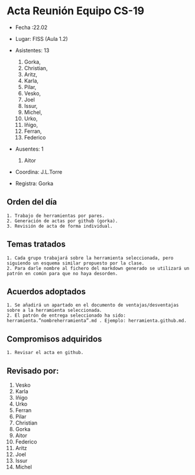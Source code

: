 # Acta Reunión Equipo CS-19

- Fecha :22.02
- Lugar: FISS (Aula 1.2)
- Asistentes: 13

    1. Gorka, 
    1. Christian, 
    1. Aritz,
    1. Karla,
    1. Pilar, 
    1. Vesko, 
    1. Joel
    1. Issur, 
    1. Michel, 
    1. Urko, 
    1. Iñigo, 
    1. Ferran, 
    1. Federico

- Ausentes: 1
    1. Aitor

- Coordina: J.L.Torre
- Registra: Gorka 
 

## Orden del día
    1. Trabajo de herramientas por pares.
    2. Generación de actas por github (gorka).
    3. Revisión de acta de forma individual.

## Temas tratados
    1. Cada grupo trabajará sobre la herramienta seleccionada, pero siguiendo un esquema similar propuesto por la clase. 
    2. Para darle nombre al fichero del markdown generado se utilizará un patrón en común para que no haya desorden.



## Acuerdos adoptados
    1. Se añadirá un apartado en el documento de ventajas/desventajas sobre a la herramienta seleccionada.
    2. El patrón de entrega seleccionado ha sido: herramienta.”nombreherramienta”.md . Ejemplo: herramienta.github.md. 

## Compromisos adquiridos
    1. Revisar el acta en github.

## Revisado por:
   1. Vesko
   2. Karla
   3. Iñigo
   4. Urko
   5. Ferran
   6. Pilar
   7. Christian
   8. Gorka
   9. Aitor
   10. Federico
   11. Aritz
   12. Joel
   13. Issur
   14. Michel

